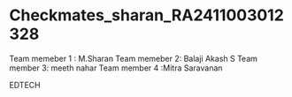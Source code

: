 # Checkmates_sharan_RA2411003012328

Team memeber 1 : M.Sharan 
Team memeber 2: Balaji Akash S
Team member 3: meeth nahar 
Team member 4 :Mitra Saravanan


EDTECH 

